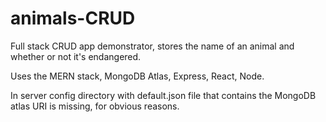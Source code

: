# animals-CRUD
Full stack CRUD app demonstrator, stores the name of an animal and whether or not it's endangered.

Uses the MERN stack, MongoDB Atlas, Express, React, Node. 

In server config directory with default.json file that contains the MongoDB atlas URI is missing, for obvious reasons. 
